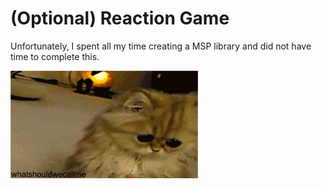 # (Optional) Reaction Game
Unfortunately, I spent all my time creating a MSP library and did not have time to complete this. 

![alt text](https://github.com/RU09342/lab-3-interrupts-and-timers-tcsmith20/blob/master/Reaction%20Game/sad-cat.gif)
